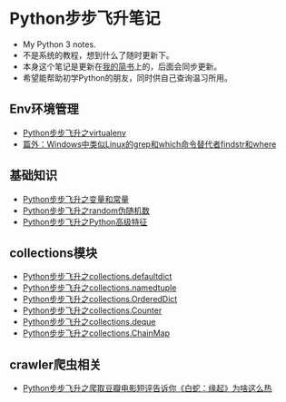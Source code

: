 # Python步步飞升笔记
- My Python 3 notes.
- 不是系统的教程，想到什么了随时更新下。
- 本身这个笔记是更新在[我的简书](https://www.jianshu.com/u/11e1049a308f)上的，后面会同步更新。
- 希望能帮助初学Python的朋友，同时供自己查询温习所用。

## Env环境管理
- [Python步步飞升之virtualenv](envmanage/virtualenv.md)
- [篇外：Windows中类似Linux的grep和which命令替代者findstr和where](envmanage/windows_find_which.md)

## 基础知识
- [Python步步飞升之变量和常量](basic/var_and_const.md)
- [Python步步飞升之random伪随机数](basic/random.md)
- [Python步步飞升之Python高级特征](basic/advanced_features.md)

## collections模块 
- [Python步步飞升之collections.defaultdict](collections/defaultdict.md)
- [Python步步飞升之collections.namedtuple](collections/namedtuple.md)
- [Python步步飞升之collections.OrderedDict](collections/OrderedDict.md) 
- [Python步步飞升之collections.Counter](collections/Counter.md)
- [Python步步飞升之collections.deque](collections/deque.md)
- [Python步步飞升之collections.ChainMap](collections/ChainMap.md)

## crawler爬虫相关
- [Python步步飞升之爬取豆瓣电影短评告诉你《白蛇：缘起》为啥这么热](crawler/DoubanMovieCommentsCrawler.md)